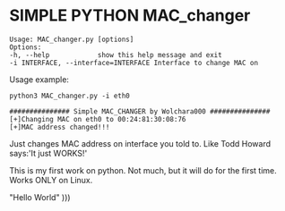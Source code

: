 # SIMPLE PYTHON MAC_changer
```
Usage: MAC_changer.py [options]
Options:
-h, --help            show this help message and exit
-i INTERFACE, --interface=INTERFACE Interface to change MAC on
```
Usage example:
```
python3 MAC_changer.py -i eth0

############### Simple MAC_CHANGER by Wolchara000 ###############
[+]Changing MAC on eth0 to 00:24:81:30:08:76
[+]MAC address changed!!!
```

Just changes MAC address on interface you told to. Like Todd Howard says:'It just WORKS!'

This is my first work on python. Not much, but it will do for the first time. Works ONLY on Linux.

"Hello World" )))

